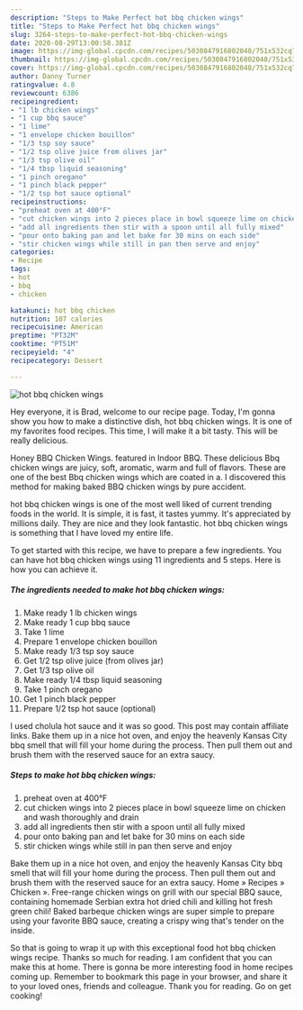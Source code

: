 ```yaml
---
description: "Steps to Make Perfect hot bbq chicken wings"
title: "Steps to Make Perfect hot bbq chicken wings"
slug: 3264-steps-to-make-perfect-hot-bbq-chicken-wings
date: 2020-08-29T13:00:58.381Z
image: https://img-global.cpcdn.com/recipes/5030847916802048/751x532cq70/hot-bbq-chicken-wings-recipe-main-photo.jpg
thumbnail: https://img-global.cpcdn.com/recipes/5030847916802048/751x532cq70/hot-bbq-chicken-wings-recipe-main-photo.jpg
cover: https://img-global.cpcdn.com/recipes/5030847916802048/751x532cq70/hot-bbq-chicken-wings-recipe-main-photo.jpg
author: Danny Turner
ratingvalue: 4.8
reviewcount: 6386
recipeingredient:
- "1 lb chicken wings"
- "1 cup bbq sauce"
- "1 lime"
- "1 envelope chicken bouillon"
- "1/3 tsp soy sauce"
- "1/2 tsp olive juice from olives jar"
- "1/3 tsp olive oil"
- "1/4 tbsp liquid seasoning"
- "1 pinch oregano"
- "1 pinch black pepper"
- "1/2 tsp hot sauce optional"
recipeinstructions:
- "preheat oven at 400°F"
- "cut chicken wings into 2 pieces place in bowl squeeze lime on chicken and wash thoroughly and drain"
- "add all ingredients then stir with a spoon until all fully mixed"
- "pour onto baking pan and let bake for 30 mins on each side"
- "stir chicken wings while still in pan then serve and enjoy"
categories:
- Recipe
tags:
- hot
- bbq
- chicken

katakunci: hot bbq chicken 
nutrition: 107 calories
recipecuisine: American
preptime: "PT32M"
cooktime: "PT51M"
recipeyield: "4"
recipecategory: Dessert

---
```



![hot bbq chicken wings](https://img-global.cpcdn.com/recipes/5030847916802048/751x532cq70/hot-bbq-chicken-wings-recipe-main-photo.jpg)

Hey everyone, it is Brad, welcome to our recipe page. Today, I'm gonna show you how to make a distinctive dish, hot bbq chicken wings. It is one of my favorites food recipes. This time, I will make it a bit tasty. This will be really delicious.

Honey BBQ Chicken Wings. featured in Indoor BBQ. These delicious Bbq chicken wings are juicy, soft, aromatic, warm and full of flavors. These are one of the best Bbq chicken wings which are coated in a. I discovered this method for making baked BBQ chicken wings by pure accident.

hot bbq chicken wings is one of the most well liked of current trending foods in the world. It is simple, it is fast, it tastes yummy. It's appreciated by millions daily. They are nice and they look fantastic. hot bbq chicken wings is something that I have loved my entire life.


To get started with this recipe, we have to prepare a few ingredients. You can have hot bbq chicken wings using 11 ingredients and 5 steps. Here is how you can achieve it.

<!--inarticleads1-->

##### The ingredients needed to make hot bbq chicken wings:

1. Make ready 1 lb chicken wings
1. Make ready 1 cup bbq sauce
1. Take 1 lime
1. Prepare 1 envelope chicken bouillon
1. Make ready 1/3 tsp soy sauce
1. Get 1/2 tsp olive juice (from olives jar)
1. Get 1/3 tsp olive oil
1. Make ready 1/4 tbsp liquid seasoning
1. Take 1 pinch oregano
1. Get 1 pinch black pepper
1. Prepare 1/2 tsp hot sauce (optional)


I used cholula hot sauce and it was so good. This post may contain affiliate links. Bake them up in a nice hot oven, and enjoy the heavenly Kansas City bbq smell that will fill your home during the process. Then pull them out and brush them with the reserved sauce for an extra saucy. 

<!--inarticleads2-->

##### Steps to make hot bbq chicken wings:

1. preheat oven at 400°F
1. cut chicken wings into 2 pieces place in bowl squeeze lime on chicken and wash thoroughly and drain
1. add all ingredients then stir with a spoon until all fully mixed
1. pour onto baking pan and let bake for 30 mins on each side
1. stir chicken wings while still in pan then serve and enjoy


Bake them up in a nice hot oven, and enjoy the heavenly Kansas City bbq smell that will fill your home during the process. Then pull them out and brush them with the reserved sauce for an extra saucy. Home » Recipes » Chicken ». Free-range chicken wings on grill with our special BBQ sauce, containing homemade Serbian extra hot dried chili and killing hot fresh green chili! Baked barbeque chicken wings are super simple to prepare using your favorite BBQ sauce, creating a crispy wing that&#39;s tender on the inside. 

So that is going to wrap it up with this exceptional food hot bbq chicken wings recipe. Thanks so much for reading. I am confident that you can make this at home. There is gonna be more interesting food in home recipes coming up. Remember to bookmark this page in your browser, and share it to your loved ones, friends and colleague. Thank you for reading. Go on get cooking!
